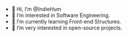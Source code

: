 - 👋 Hi, I’m @IndieHum
- 👀 I’m interested in Software Engineering.
- 🌱 I’m currently learning Front-end Structures.
- 💞️ I’m very interested in open-source projects.
